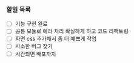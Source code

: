 ### 할일 목록

- [ ] 기능 구현 완료
- [ ] 공통 모듈로 에러 처리 확실하게 하고 코드 리팩토링
- [ ] 화면 css 추가해서 좀 더 예쁘게 작업
- [ ] 사소한 버그 찾기
- [ ] 시간되면 배포까지
